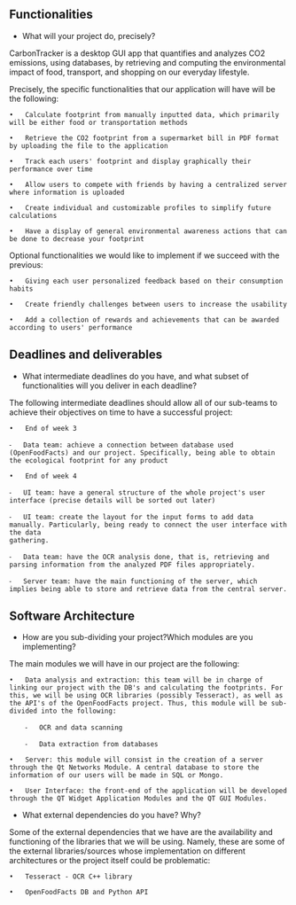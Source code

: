 ## Functionalities

- What will your project do, precisely?

CarbonTracker is a desktop GUI app that quantifies and analyzes CO2 emissions, using databases, by retrieving and computing the environmental impact of food, transport, and shopping on our everyday lifestyle.

Precisely, the specific functionalities that our application will have will be the following:

	•	Calculate footprint from manually inputted data, which primarily will be either food or transportation methods
	
	•	Retrieve the CO2 footprint from a supermarket bill in PDF format by uploading the file to the application 
	
	•	Track each users' footprint and display graphically their performance over time 
	
	•	Allow users to compete with friends by having a centralized server where information is uploaded
	
	•	Create individual and customizable profiles to simplify future calculations
	
	•	Have a display of general environmental awareness actions that can be done to decrease your footprint

Optional functionalities we would like to implement if we succeed with the previous:

	•	Giving each user personalized feedback based on their consumption habits
	
	•	Create friendly challenges between users to increase the usability
	
	•	Add a collection of rewards and achievements that can be awarded according to users' performance


## Deadlines and deliverables

- What intermediate deadlines do you have, and what subset of functionalities will you deliver in each deadline?

The following intermediate deadlines should allow all of our sub-teams to achieve their objectives on time to have a successful project:

	•	End of week 3 
	
	⁃	Data team: achieve a connection between database used (OpenFoodFacts) and our project. Specifically, being able to obtain the ecological footprint for any product 
	
	•	End of week 4 
	
	⁃	UI team: have a general structure of the whole project's user interface (precise details will be sorted out later)
	
	⁃	UI team: create the layout for the input forms to add data manually. Particularly, being ready to connect the user interface with the data 
	gathering. 
	
	⁃	Data team: have the OCR analysis done, that is, retrieving and parsing information from the analyzed PDF files appropriately.
	
	⁃	Server team: have the main functioning of the server, which implies being able to store and retrieve data from the central server.  	


## Software Architecture

- How are you sub-dividing your project?Which modules are you implementing?

The main modules we will have in our project are the following:  

	•	Data analysis and extraction: this team will be in charge of linking our project with the DB's and calculating the footprints. For this, we will be using OCR libraries (possibly Tesseract), as well as the API's of the OpenFoodFacts project. Thus, this module will be sub-divided into the following: 
	
		⁃	OCR and data scanning
	
		⁃	Data extraction from databases
	
	•	Server: this module will consist in the creation of a server through the Qt Networks Module. A central database to store the information of our users will be made in SQL or Mongo.
	
	•	User Interface: the front-end of the application will be developed through the QT Widget Application Modules and the QT GUI Modules. 	


- What external dependencies do you have? Why?

Some of the external dependencies that we have are the availability and functioning of the libraries that we will be using. Namely, these are some of the external libraries/sources whose implementation on different architectures or the project itself could be problematic:

	•	Tesseract - OCR C++ library
	
	•	OpenFoodFacts DB and Python API






